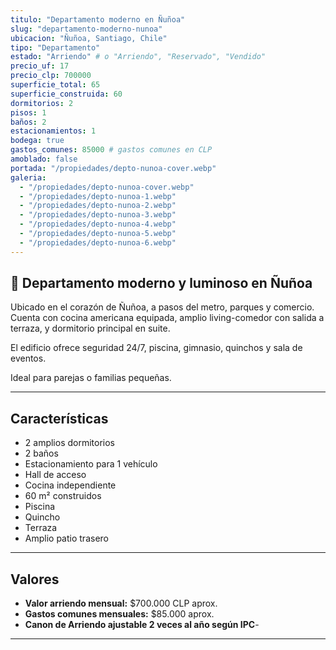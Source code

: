 ```yaml
---
titulo: "Departamento moderno en Ñuñoa"
slug: "departamento-moderno-nunoa"
ubicacion: "Ñuñoa, Santiago, Chile"
tipo: "Departamento"
estado: "Arriendo" # o "Arriendo", "Reservado", "Vendido"
precio_uf: 17
precio_clp: 700000
superficie_total: 65
superficie_construida: 60
dormitorios: 2
pisos: 1
baños: 2
estacionamientos: 1
bodega: true
gastos_comunes: 85000 # gastos comunes en CLP
amoblado: false
portada: "/propiedades/depto-nunoa-cover.webp"
galeria:
  - "/propiedades/depto-nunoa-cover.webp"
  - "/propiedades/depto-nunoa-1.webp"
  - "/propiedades/depto-nunoa-2.webp"
  - "/propiedades/depto-nunoa-3.webp"
  - "/propiedades/depto-nunoa-4.webp"
  - "/propiedades/depto-nunoa-5.webp"
  - "/propiedades/depto-nunoa-6.webp"
---
```


## 🏢 Departamento moderno y luminoso en Ñuñoa

Ubicado en el corazón de Ñuñoa, a pasos del metro, parques y comercio.  
Cuenta con cocina americana equipada, amplio living-comedor con salida a terraza, y dormitorio principal en suite.

El edificio ofrece seguridad 24/7, piscina, gimnasio, quinchos y sala de eventos.

Ideal para parejas o familias pequeñas.

---

## Características

- 2 amplios dormitorios  
- 2 baños  
- Estacionamiento para 1 vehículo  
- Hall de acceso  
- Cocina independiente  
- 60 m² construidos  
- Piscina  
- Quincho  
- Terraza  
- Amplio patio trasero  

---

## Valores

- **Valor arriendo mensual:** $700.000 CLP  aprox.
- **Gastos comunes mensuales:** $85.000 aprox.
- **Canon de Arriendo ajustable 2 veces al año según IPC**-

---